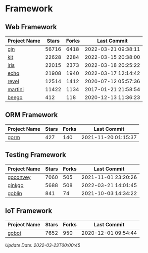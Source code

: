 # Framework

## Web Framework
| Project Name | Stars | Forks | Last Commit |
| ------------ | ----- | ----- | ----------- |
| [gin](https://github.com/gin-gonic/gin) | 56716 | 6418 | 2022-03-21 09:38:11 |
| [kit](https://github.com/go-kit/kit) | 22628 | 2284 | 2022-03-15 20:38:00 |
| [iris](https://github.com/kataras/iris) | 22015 | 2373 | 2022-03-18 20:25:22 |
| [echo](https://github.com/labstack/echo) | 21908 | 1940 | 2022-03-17 12:14:42 |
| [revel](https://github.com/revel/revel) | 12514 | 1412 | 2020-07-12 05:57:36 |
| [martini](https://github.com/go-martini/martini) | 11422 | 1134 | 2017-01-21 21:58:54 |
| [beego](https://github.com/astaxie/beego) | 412 | 118 | 2020-12-13 11:36:23 |

## ORM Framework
| Project Name | Stars | Forks | Last Commit |
| ------------ | ----- | ----- | ----------- |
| [gorm](https://github.com/jinzhu/gorm) | 427 | 140 | 2021-11-20 01:15:37 |

## Testing Framework
| Project Name | Stars | Forks | Last Commit |
| ------------ | ----- | ----- | ----------- |
| [goconvey](https://github.com/smartystreets/goconvey) | 7060 | 505 | 2021-11-01 23:20:26 |
| [ginkgo](https://github.com/onsi/ginkgo) | 5688 | 508 | 2022-03-21 14:01:45 |
| [goblin](https://github.com/franela/goblin) | 841 | 74 | 2021-10-03 14:34:22 |

## IoT Framework
| Project Name | Stars | Forks | Last Commit |
| ------------ | ----- | ----- | ----------- |
| [gobot](https://github.com/hybridgroup/gobot) | 7652 | 950 | 2020-12-01 09:54:44 |

*Update Date: 2022-03-23T00:00:45*
